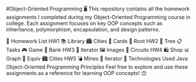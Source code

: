 #Object-Oriented Programming 🖥️
This repository contains all the homework assignments I completed during my Object-Oriented Programming course in college. Each assignment focuses on key OOP concepts such as inheritance, polymorphism, encapsulation, and design patterns.

📌 Homework List
HW1
📚 Library
🏙️ Cities
🎴 Cards
🌳 Root
HW2
🌲 Tree
📋 Tasks
🎮 Game
🏦 Bank
HW3
🔁 Iterator
🖼️ Images
🔌 Circuits
HW4
🛍️ Shop
📊 Graph
🔄 Equiv
🏙️ Cities
HW5
💣 Mines
🔁 Iterator
🚀 Technologies Used
Java
Object-Oriented Programming Principles
Feel free to explore and use these assignments as a reference for learning OOP concepts! 😊

